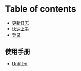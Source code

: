 # Table of contents

* [更新日志](README.md)
* [快速上手](kuai-su-shang-shou.md)
* [登录](deng-lu.md)

## 使用手册

* [Untitled](shi-yong-shou-ce/untitled.md)

